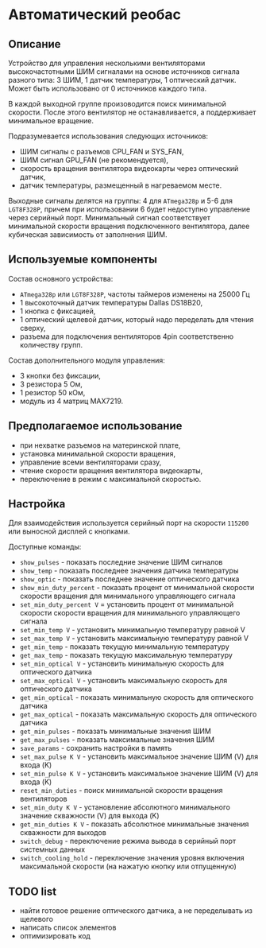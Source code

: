 # Автоматический реобас

## Описание

Устройство для управления несколькими вентиляторами высокочастотными ШИМ сигналами на основе источников сигнала разного типа: 3 ШИМ, 1 датчик температуры, 1 оптический датчик. Может быть использовано от 0 источников каждого типа.

В каждой выходной группе произоводится поиск минимальной скорости. После этого вентилятор не останавливается, а поддерживает минимальное вращение.

Подразумевается использования следующих источников:
- ШИМ сигналы с разъемов CPU_FAN и SYS_FAN,
- ШИМ сигнал GPU_FAN (не рекомендуется),
- скорость вращения вентилятора видеокарты через оптический датчик,
- датчик температуры, размещенный в нагреваемом месте.

Выходные сигналы делятся на группы: 4 для `ATmega328p` и 5-6 для `LGT8F328P`, причем при использовании 6 будет недоступно управление через серийный порт. Минимальный сигнал соответствует минимальной скорости вращения подключенного вентилятора, далее кубическая зависимость от заполнения ШИМ.

## Используемые компоненты

Состав основного устройства:
- `ATmega328p` или `LGT8F328P`, частоты таймеров изменены на 25000 Гц
- 1 высокоточный датчик температуры Dallas DS18B20,
- 1 кнопка с фиксацией,
- 1 оптический щелевой датчик, который надо переделать для чтения сверху,
- разъема для подключения вентиляторов 4pin соответственно количеству групп.

Состав дополнительного модуля управления:
- 3 кнопки без фиксации,
- 3 резистора 5 Ом,
- 1 резистор 50 кОм,
- модуль из 4 матриц MAX7219.

## Предполагаемое использование

- при нехватке разъемов на материнской плате,
- установка минимальной скорости вращения,
- управление всеми вентиляторами сразу,
- чтение скорости вращения вентилятора видеокарты,
- переключение в режим с максимальной скоростью.

## Настройка

Для взаимодействия используется серийный порт на скорости `115200` или выносной дисплей с кнопками.

Доступные команды:
- `show_pulses` - показать последние значение ШИМ сигналов
- `show_temp` - показать последнее значения датчика температуры
- `show_optic` - показать последнее значение оптического датчика
- `show_min_duty_percent` - показать процент от минимальной скорости скорости вращения для минимального управляющего сигнала
- `set_min_duty_percent V` = установить процент от минимальной скорости скорости вращения для минимального управляющего сигнала
- `set_min_temp V` - установить минимальную температуру равной V
- `set_max_temp V` - установить максимальную температуру равной V
- `get_min_temp` - показать текущую минимальную температуру
- `get_max_temp` - показать текущую максимальную температуру
- `set_min_optical V` - установить минимальную скорость для оптического датчика
- `set_max_optical V` - установить максимальную скорость для оптического датчика
- `get_min_optical` - показать минимальную скорость для оптического датчика
- `get_max_optical` - показать максимальную скорость для оптического датчика
- `get_min_pulses` - показать минимальные значения ШИМ
- `get_max_pulses` - показать максимальные значения ШИМ
- `save_params` - сохранить настройки в память
- `set_max_pulse K V` - установить максимальное значение ШИМ (V) для входа (K)
- `set_min_pulse K V` - установить максимальное значение ШИМ (V) для входа (K)
- `reset_min_duties` - поиск минимальной скорости вращения вентиляторов
- `set_min_duty K V` - установление абсолютного минимального значение скважности (V) для выхода (K)
- `get_min_duties K V` - показать абсолютное минимальные значения скважности для выходов
- `switch_debug` - переключение режима вывода в серийный порт системных данных
- `switch_cooling_hold` - переключение значения уровня включения максимальной скорости (на нажатую кнопку или отпущенную)

## TODO list

- найти готовое решение оптического датчика, а не переделывать из щелевого
- написать список элементов
- оптимизировать код
